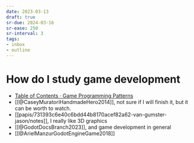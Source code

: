 ```yaml
---
date: 2023-03-13
draft: true
sr-due: 2024-03-16
sr-ease: 250
sr-interval: 3
tags:
- inbox
- outline
---
```


# How do I study game development

- [Table of Contents · Game Programming Patterns](https://gameprogrammingpatterns.com/contents.html)
- [[@CaseyMuratoriHandmadeHero2014]], not sure if I will finish it, but it can be worth to watch.
- [[papis/731393c6e40c6bdd44b8170acef82a62-van-gumster-jason/notes]], I really like 3D graphics
- [[@GodotDocsBranch2023]], and game development in general
- [[@ArielManzurGodotEngineGame2018]]
